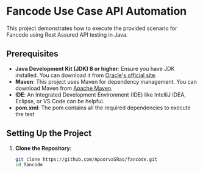 # Fancode Use Case API Automation

This project demonstrates how to execute the provided scenario for Fancode using Rest Assured API testing in Java.

## Prerequisites

- **Java Development Kit (JDK) 8 or higher**: Ensure you have JDK installed. You can download it from [Oracle's official site](https://www.oracle.com/java/technologies/javase-downloads.html).
- **Maven**: This project uses Maven for dependency management. You can download Maven from [Apache Maven](https://maven.apache.org/download.cgi).
- **IDE**: An Integrated Development Environment (IDE) like IntelliJ IDEA, Eclipse, or VS Code can be helpful.
- **pom.xml**: The pom contains all the required dependencies to execute the test

## Setting Up the Project

1. **Clone the Repository**:
   ```sh
   git clone https://github.com/ApoorvaSRao/fancode.git
   cd fancode
